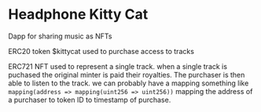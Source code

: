 # Headphone Kitty Cat

Dapp for sharing music as NFTs

ERC20 token $kittycat used to purchase access to tracks

ERC721 NFT used to represent a single track. when a single track is puchased the original minter is paid their royalties. The purchaser is then able to listen to the track. we can probably have a mapping something like `mapping(address => mapping(uint256 => uint256))` mapping the address of a purchaser to token ID to timestamp of purchase.
